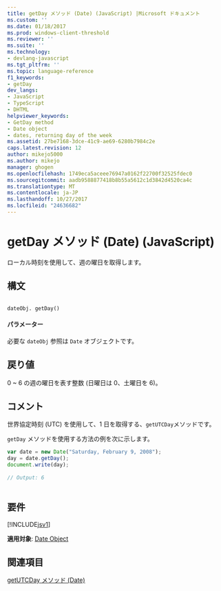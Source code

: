 ```yaml
---
title: getDay メソッド (Date) (JavaScript) |Microsoft ドキュメント
ms.custom: ''
ms.date: 01/18/2017
ms.prod: windows-client-threshold
ms.reviewer: ''
ms.suite: ''
ms.technology:
- devlang-javascript
ms.tgt_pltfrm: ''
ms.topic: language-reference
f1_keywords:
- getDay
dev_langs:
- JavaScript
- TypeScript
- DHTML
helpviewer_keywords:
- GetDay method
- Date object
- dates, returning day of the week
ms.assetid: 27be7168-3dce-41c9-ae69-6280b7984c2e
caps.latest.revision: 12
author: mikejo5000
ms.author: mikejo
manager: ghogen
ms.openlocfilehash: 1749eca5aceee76947a0162f22700f32525fdec0
ms.sourcegitcommit: aadb9588877418b8b55a5612c1d3842d4520ca4c
ms.translationtype: MT
ms.contentlocale: ja-JP
ms.lasthandoff: 10/27/2017
ms.locfileid: "24636682"
---
```

# <a name="getday-method-date-javascript"></a>getDay メソッド (Date) (JavaScript)
ローカル時刻を使用して、週の曜日を取得します。  
  
## <a name="syntax"></a>構文  
  
```  
  
dateObj. getDay()   
```  
  
#### <a name="parameters"></a>パラメーター  
 必要な `dateObj` 参照は `Date` オブジェクトです。  
  
## <a name="return-value"></a>戻り値  
 0 ~ 6 の週の曜日を表す整数 (日曜日は 0、土曜日を 6)。  
  
## <a name="remarks"></a>コメント  
 世界協定時刻 (UTC) を使用して、1 日を取得する、`getUTCDay`メソッドです。  
  
 `getDay` メソッドを使用する方法の例を次に示します。  
  
```JavaScript  
var date = new Date("Saturday, February 9, 2008");  
day = date.getDay();  
document.write(day);  
  
// Output: 6  
  
```  
  
## <a name="requirements"></a>要件  
 [!INCLUDE[jsv1](../../javascript/misc/includes/jsv1-md.md)]  
  
 **適用対象**: [Date Object](../../javascript/reference/date-object-javascript.md)  
  
## <a name="see-also"></a>関連項目  
 [getUTCDay メソッド (Date)](../../javascript/reference/getutcday-method-date-javascript.md)